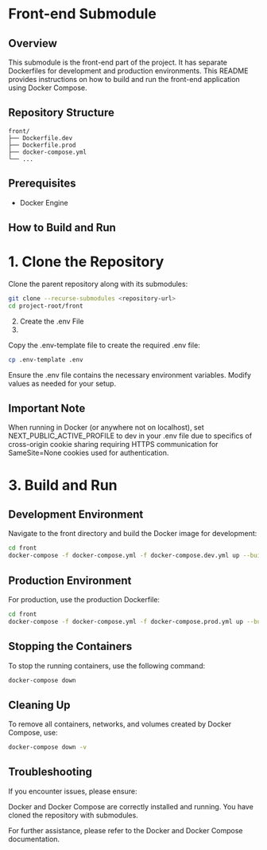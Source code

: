 # Front-end Submodule

## Overview
This submodule is the front-end part of the project. It has separate Dockerfiles for development and production environments. This README provides instructions on how to build and run the front-end application using Docker Compose.

## Repository Structure
```
front/
├── Dockerfile.dev
├── Dockerfile.prod
├── docker-compose.yml
└── ...
```

## Prerequisites
- Docker Engine

## How to Build and Run

# 1. Clone the Repository
Clone the parent repository along with its submodules:

```sh
git clone --recurse-submodules <repository-url>
cd project-root/front
```
2. Create the .env File
3. 
Copy the .env-template file to create the required .env file:

```sh
cp .env-template .env
```

Ensure the .env file contains the necessary environment variables. Modify values as needed for your setup.

## Important Note

When running in Docker (or anywhere not on localhost), set NEXT_PUBLIC_ACTIVE_PROFILE to dev in your .env file due to specifics of cross-origin cookie sharing requiring HTTPS communication for SameSite=None cookies used for authentication.

# 3. Build and Run

## Development Environment
Navigate to the front directory and build the Docker image for development:

```sh
cd front
docker-compose -f docker-compose.yml -f docker-compose.dev.yml up --build
```

## Production Environment
For production, use the production Dockerfile:

```sh
cd front
docker-compose -f docker-compose.yml -f docker-compose.prod.yml up --build
```

## Stopping the Containers
To stop the running containers, use the following command:

```sh
docker-compose down
```

## Cleaning Up
To remove all containers, networks, and volumes created by Docker Compose, use:

```sh
docker-compose down -v
```

## Troubleshooting
If you encounter issues, please ensure:

Docker and Docker Compose are correctly installed and running.
You have cloned the repository with submodules.

For further assistance, please refer to the Docker and Docker Compose documentation.
